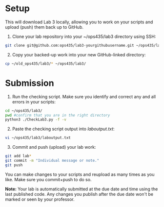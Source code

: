 # Setup
This will download Lab 3 locally, allowing you to work on your scripts and upload (push) them back up to GitHub.

1. Clone your lab repository into your ~/ops435/lab3 directory using SSH:
```bash
git clone git@github.com:ops435/lab3-yourgithubusername.git ~/ops435/lab3/
```
2. Copy your backed-up work into your new GitHub-linked directory:
```bash
cp ~/old_ops435/lab3/* ~/ops435/lab3/
```

# Submission
1. Run the checking script. Make sure you identify and correct any and all errors in your scripts:
```bash
cd ~/ops435/lab3/
pwd #confirm that you are in the right directory
python3 ./CheckLab3.py -f -v
```
2. Paste the checking script output into *laboutput.txt*:
```bash
vi ~/ops435/lab3/laboutput.txt
```

3. Commit and push (upload) your lab work:
```bash
git add lab*
git commit -m "Individual message or note."
git push
```

You can make changes to your scripts and reupload as many times as you like. Make sure you commit+push to do so.

**Note:** Your lab is automatically submitted at the due date and time using the last published code. Any changes you publish after the due date won't be marked or seen by your professor.